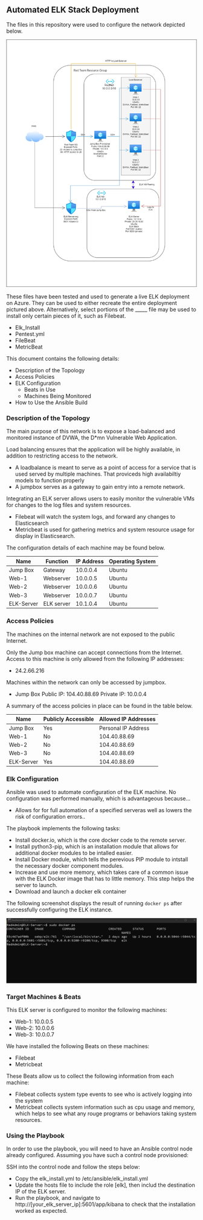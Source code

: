 ## Automated ELK Stack Deployment

The files in this repository were used to configure the network depicted below.

![image](https://github.com/kyle-barnes1212/Cyber-Security-Bootcamp/blob/df016dd1b82cd196daeeb43ffd81feddf67f176a/Diagrams/ELK_Stack_P1.png)

These files have been tested and used to generate a live ELK deployment on Azure. They can be used to either recreate the entire deployment pictured above. Alternatively, select portions of the _____ file may be used to install only certain pieces of it, such as Filebeat.

  - Elk_Install
  - Pentest.yml
  - FileBeat
  - MetricBeat

This document contains the following details:
- Description of the Topology
- Access Policies
- ELK Configuration
  - Beats in Use
  - Machines Being Monitored
- How to Use the Ansible Build


### Description of the Topology

The main purpose of this network is to expose a load-balanced and monitored instance of DVWA, the D*mn Vulnerable Web Application.

Load balancing ensures that the application will be highly available, in addition to restricting access to the network.
- A loadbalance is meant to serve as a point of access for a service that is used served by multiple machines. That proviceds high availabiltiy models to function properly
- A jumpbox serves as a gateway to gain entry into a remote network.

Integrating an ELK server allows users to easily monitor the vulnerable VMs for changes to the log files and system resources.
- Filebeat will watch the system logs, and forward any changes to Elasticsearch
- Metricbeat is used for gathering metrics and system resource usage for display in Elasticsearch. 

The configuration details of each machine may be found below.

| Name       | Function   | IP Address | Operating System |
|------------|------------|------------|------------------|
| Jump Box   | Gateway    | 10.0.0.4   | Ubuntu           |
| Web-1      | Webserver  | 10.0.0.5   | Ubuntu           |
| Web-2      | Webserver  | 10.0.0.6   | Ubuntu           |
| Web-3      | Webserver  | 10.0.0.7   | Ubuntu           |
| ELK-Server | ELK server | 10.1.0.4   | Ubuntu           |

### Access Policies

The machines on the internal network are not exposed to the public Internet. 

Only the Jump box machine can accept connections from the Internet. Access to this machine is only allowed from the following IP addresses:
- 24.2.66.216

Machines within the network can only be accessed by jumpbox.
- Jump Box
   Public IP: 104.40.88.69
   Private IP: 10.0.0.4	      

A summary of the access policies in place can be found in the table below.

| Name       | Publicly Accessible | Allowed IP Addresses |
|------------|---------------------|----------------------|
| Jump Box   | Yes                 | Personal IP Address  |
| Web-1      | No                  | 104.40.88.69         |
| Web-2      | No                  | 104.40.88.69         |
| Web-3      | No                  | 104.40.88.69         |
| ELK-Server | Yes                 | 104.40.88.69         |

### Elk Configuration

Ansible was used to automate configuration of the ELK machine. No configuration was performed manually, which is advantageous because...
- Allows for for full automation of a specified serveras well as lowers the risk of configuration errors..

The playbook implements the following tasks:
- Install docker.io, which is the core docker code to the remote server.
- Install python3-pip, which is an installation module that allows for additional docker modules to be intalled easier.
- Install Docker module, which tells the perevious PIP module to intstall the necessary docker component modules.
- Increase and use more memory, which takes care of a common issue with the ELK Docker image that has to little memory. This step helps the server to launch.
- Download and launch a docker elk container

The following screenshot displays the result of running `docker ps` after successfully configuring the ELK instance.

![image](https://github.com/kyle-barnes1212/Cyber-Security-Bootcamp/blob/557320224d19fa8feacbb51abb54daa11c4cc907/Ansible/docker_ps_output.png)

### Target Machines & Beats
This ELK server is configured to monitor the following machines:
- Web-1: 10.0.0.5
- Web-2: 10.0.0.6
- Web-3: 10.0.0.7

We have installed the following Beats on these machines:
- Filebeat
- Metricbeat

These Beats allow us to collect the following information from each machine:
- Filebeat collects system type events to see who is actively logging into the system
- Metricbeat collects system information such as cpu usage and memory, which helps to see what any rouge programs or behaviors taking system resources. 

### Using the Playbook
In order to use the playbook, you will need to have an Ansible control node already configured. Assuming you have such a control node provisioned: 

SSH into the control node and follow the steps below:
- Copy the elk_install.yml to /etc/ansible/elk_install.yml
- Update the hosts file to include the role [elk], then includ the destination IP of the ELK server.
- Run the playbook, and navigate to http://[your_elk_server_ip]:5601/app/kibana to check that the installation worked as expected.

